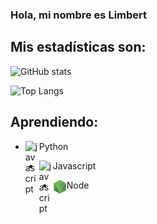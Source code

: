 ### Hola, mi nombre es Limbert ###

## Mis estadísticas son: 
![GitHub stats](https://github-readme-stats.vercel.app/api?username=LimbersMay&show_icons=true&theme=tokyonight)

![Top Langs](https://github-readme-stats.vercel.app/api/top-langs/?username=LimbersMay)

## Aprendiendo: 

- Python [<img align="left" alt="javascript" width="22px" src="https://raw.githubusercontent.com/jmnote/z-icons/master/svg/python.svg" />][Python]

[Python]: https://www.python.org/

- Javascript [<img align="left" alt="javascript" width="22px" src="https://raw.githubusercontent.com/jmnote/z-icons/master/svg/javascript.svg" />][Javascript]

[Javascript]: https://www.javascript.com/

- Node [<img align="left" alt="javascript" width="22px" src="https://raw.githubusercontent.com/github/explore/80688e429a7d4ef2fca1e82350fe8e3517d3494d/topics/nodejs/nodejs.png" />][Javascript]

[Node]: https://nodejs.org/en/